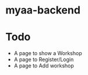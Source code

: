 # myaa-backend

# Todo
* A page to show a Workshop
* A page to Register/Login
* A page to Add workshop